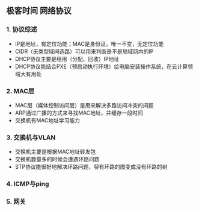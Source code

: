 ## 极客时间 网络协议

### 1. 协议综述

- IP是地址，有定位功能；MAC是身份证，唯一不变，无定位功能
- CIDR（无类型域间选路）可以用来判断是不是局域网内的IP
- DHCP协议主要是租用（分配、回收）IP地址
- DHCP协议能结合PXE（预启动执行环境）给电脑安装操作系统，在云计算领域大有用处

### 2. MAC层

- MAC层（媒体控制访问层）是用来解决多路访问冲突的问题
- ARP通过广播的方式来寻找MAC地址，并缓存一段时间
- 交换机有MAC地址学习能力

### 3. 交换机与VLAN

- 交换机主要是根据MAC地址转发包
- 交换机数量多的时候会遭遇环路问题
- STP协议能很好地解决环路问题，将有环路的图变成没有环路的树

### 4. ICMP与ping

### 5. 网关



